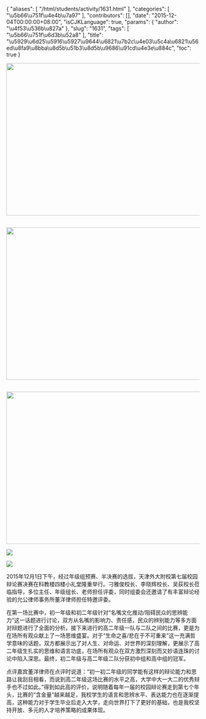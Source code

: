 {
    "aliases": [
        "/html/students/activity/1631.html"
    ],
    "categories": [
        "\u5b66\u751f\u4e4b\u7a97"
    ],
    "contributors": [],
    "date": "2015-12-04T00:00:00+08:00",
    "isCJKLanguage": true,
    "params": {
        "author": "\u4f53\u536b\u827a"
    },
    "slug": "1631",
    "tags": [
        "\u5b66\u751f\u6d3b\u52a8"
    ],
    "title": "\u5929\u6d25\u5916\u5927\u9644\u6821\u7b2c\u4e03\u5c4a\u6821\u56ed\u8fa9\u8bba\u8d5b\u51b3\u8d5b\u9686\u91cd\u4e3e\u884c",
    "toc": true
}


<img
    src="https://cdn.tfls.online/mirror/full/d5dcaeabb8f5d3cb1fd4ca743d92cee1a9fd9ebf.jpg"
    style="display:block;margin-left:auto;margin-right:auto;"
    decoding="async"
    fetchpriority="auto"
    loading="lazy"
    height="397"
    width="600"
/>  






 
<img
    src="https://cdn.tfls.online/mirror/full/77c49f31c1bd7ee6793dfee09d6b4a97d8cff883.jpg"
    style="display:block;margin-left:auto;margin-right:auto;"
    decoding="async"
    fetchpriority="auto"
    loading="lazy"
    height="397"
    width="600"
/> 





<img
    src="https://cdn.tfls.online/mirror/full/5e16d3d320dc1c0066b70876d908da9b723f19a3.jpg"
    style="display:block;margin-left:auto;margin-right:auto;"
    decoding="async"
    fetchpriority="auto"
    loading="lazy"
    height="397"
    width="600"
/>





<img
    src="http://www.tfls.cn/images/151204/7-151204133S1N2.jpg"
    style="display:block;margin-left:auto;margin-right:auto;"
    decoding="async"
    fetchpriority="auto"
    loading="lazy"
/>





<img
    src="http://www.tfls.cn/images/151204/7-151204133S1a4.jpg"
    style="display:block;margin-left:auto;margin-right:auto;"
    decoding="async"
    fetchpriority="auto"
    loading="lazy"
/>




  





2015年12月1日下午，经过年级组预赛、半决赛的选拔，天津外大附校第七届校园辩论赛决赛在科教楼四楼小礼堂隆重举行。刁雅俊校长、李晓辉校长、吴荻校长莅临指导，多位主任、年级组长、老师担任评委，同时组委会还邀请了有丰富辩论经验的允公律师事务所董洋律师担任特邀评委。




在第一场比赛中，初一年级和初二年级针对“名嘴文化推动/阻碍民众的思辨能力”这一话题进行讨论，双方从名嘴的影响力、责任感，民众的辨别能力等多方面对辩题进行了全面的分析。接下来进行的高二年级一队与二队之间的比赛，更是为在场所有观众献上了一场思维盛宴。对于“生命之喜/悲在于不可重来”这一充满哲学意味的话题，双方都展示出了对人生、对命运、对世界的深刻理解，更展示了高二年级生扎实的思维和语言功底，在场所有观众在双方激烈深刻而又妙语连珠的讨论中陷入深思。最终，初二年级与高二年级二队分获初中组和高中组的冠军。




点评嘉宾董洋律师在点评时说道：“初一初二年级的同学能有这样的辩论能力和思路让我刮目相看，而说到高二年级这场比赛的水平之高，大学中大一大二的优秀辩手也不过如此。”得到如此高的评价，说明随着每年一届的校园辩论赛走到第七个年头，比赛的“含金量”越来越足，我校学生的语言和思辨水平、表达能力也在逐渐提高，这种能力对于学生毕业后走入大学，走向世界打下了更好的基础，也是我校坚持开放、多元的人才培养策略的成果体现。


